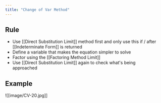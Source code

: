 ```yaml
---
title: "Change of Var Method"
---
```

## Rule
- Use [[Direct Substitution Limit]] method first and only use this if / after [[Indeterminate Form]] is returned
- Define a variable that makes the equation simpler to solve 
- Factor using the [[Factoring Method Limit]]
- Use [[Direct Substitution Limit]] again to check what's being approached

## Example
![[image/CV-20.jpg]]